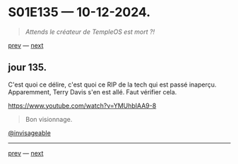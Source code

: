 # S01E135 — 10-12-2024.

> *Attends le créateur de TempleOS est mort ?!*

[prev](S01E134-09-12-2024.md) — [next](S01E01-29-07-2024.md)     

## jour 135.

C'est quoi ce délire, c'est quoi ce RIP de la tech qui est passé inaperçu. Apparemment, Terry Davis s'en est allé. Faut vérifier cela.

https://www.youtube.com/watch?v=YMUhbIAA9-8

> Bon visionnage.

[@invisageable](https://twitter.com/invisageable)   

---

[prev](S01E134-09-12-2024.md) — [next](S01E01-29-07-2024.md)   
